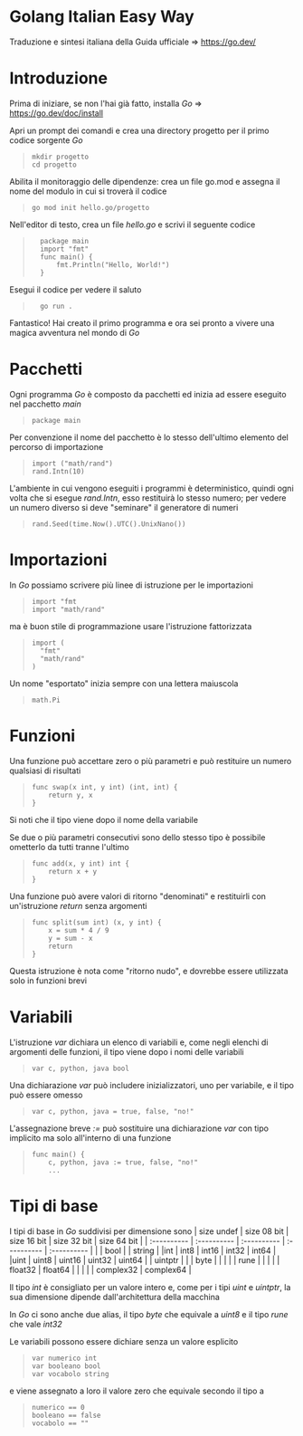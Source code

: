 # Golang Italian Easy Way
Traduzione e sintesi italiana della Guida ufficiale => https://go.dev/

# Introduzione
Prima di iniziare, se non l'hai già fatto, installa *Go* => https://go.dev/doc/install

Apri un prompt dei comandi e crea una directory progetto per il primo codice sorgente *Go*
>     mkdir progetto
>     cd progetto

Abilita il monitoraggio delle dipendenze: crea un file go.mod e assegna il nome del modulo in cui si troverà il codice
>     go mod init hello.go/progetto

Nell'editor di testo, crea un file *hello.go* e scrivi il seguente codice
>       package main
>       import "fmt"
>       func main() {
>           fmt.Println("Hello, World!")
>       }

Esegui il codice per vedere il saluto
>       go run .

Fantastico! Hai creato il primo programma e ora sei pronto a vivere una magica avventura nel mondo di *Go* 

# Pacchetti
Ogni programma *Go* è composto da pacchetti ed inizia ad essere eseguito nel pacchetto *main*
>     package main

Per convenzione il nome del pacchetto è lo stesso dell'ultimo elemento del percorso di importazione
>     import ("math/rand")
>     rand.Intn(10)

L'ambiente in cui vengono eseguiti i programmi è deterministico, quindi ogni volta che si esegue *rand.Intn*, esso restituirà lo stesso numero; per vedere un numero diverso si deve "seminare" il generatore di numeri
>     rand.Seed(time.Now().UTC().UnixNano())

# Importazioni
In *Go* possiamo scrivere più linee di istruzione per le importazioni
>     import "fmt
>     import "math/rand"

ma è buon stile di programmazione usare l'istruzione fattorizzata
>     import (
>       "fmt"
>       "math/rand"
>     )

Un nome "esportato" inizia sempre con una lettera maiuscola
>     math.Pi

# Funzioni
Una funzione può accettare zero o più parametri e può restituire un numero qualsiasi di risultati
>     func swap(x int, y int) (int, int) {
>         return y, x
>     }

Si noti che il tipo viene dopo il nome della variabile 

Se due o più parametri consecutivi sono dello stesso tipo è possibile ometterlo da tutti tranne l'ultimo
>     func add(x, y int) int {
>         return x + y
>     }   

Una funzione può avere valori di ritorno "denominati" e restituirli con un'istruzione *return* senza argomenti
>     func split(sum int) (x, y int) {
>         x = sum * 4 / 9
>         y = sum - x
>         return
>     }

Questa istruzione è nota come "ritorno nudo", e dovrebbe essere utilizzata solo in funzioni brevi

# Variabili
L'istruzione *var* dichiara un elenco di variabili e, come negli elenchi di argomenti delle funzioni, il tipo viene dopo i nomi delle variabili
>     var c, python, java bool

Una dichiarazione *var* può includere inizializzatori, uno per variabile, e il tipo può essere omesso
>     var c, python, java = true, false, "no!"

L'assegnazione breve *:=* può sostituire una dichiarazione *var* con tipo implicito ma solo all'interno di una funzione
>     func main() {
>         c, python, java := true, false, "no!"
>         ...

# Tipi di base
I tipi di base in *Go* suddivisi per dimensione sono
| size undef | size 08 bit | size 16 bit | size 32 bit | size 64 bit |
| :---------- | :---------- | :---------- | :---------- | :---------- |
| | bool |
| string |
|int | int8 | int16 | int32 | int64 |
|uint | uint8 | uint16 | uint32 | uint64 |
| uintptr |
| | byte |
| | | | rune |
| | | | float32 | float64 |
| | | | complex32 | complex64 |

Il tipo *int* è consigliato per un valore intero e, come per i tipi *uint* e *uintptr*, la sua dimensione dipende dall'architettura della macchina

In *Go* ci sono anche due alias, il tipo *byte* che equivale a *uint8* e il tipo *rune* che vale *int32*

Le variabili possono essere dichiare senza un valore esplicito
>     var numerico int
>     var booleano bool
>     var vocabolo string

e viene assegnato a loro il valore zero che equivale secondo il tipo a
>     numerico == 0
>     booleano == false
>     vocabolo == ""
